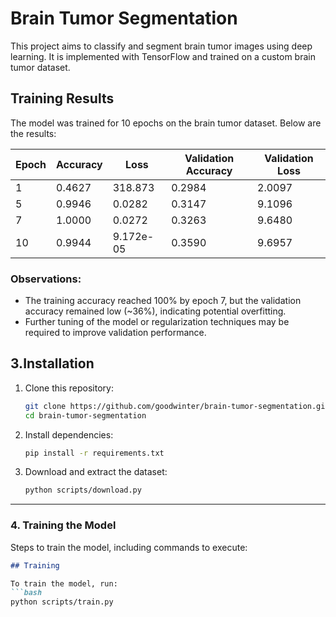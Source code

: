# Brain Tumor Segmentation

This project aims to classify and segment brain tumor images using deep learning. 
It is implemented with TensorFlow and trained on a custom brain tumor dataset.


## Training Results

The model was trained for 10 epochs on the brain tumor dataset. Below are the results:

| Epoch | Accuracy | Loss    | Validation Accuracy | Validation Loss |
|-------|----------|---------|---------------------|-----------------|
| 1     | 0.4627   | 318.873 | 0.2984              | 2.0097          |
| 5     | 0.9946   | 0.0282  | 0.3147              | 9.1096          |
| 7     | 1.0000   | 0.0272  | 0.3263              | 9.6480          |
| 10    | 0.9944   | 9.172e-05 | 0.3590            | 9.6957          |

### Observations:
- The training accuracy reached 100% by epoch 7, but the validation accuracy remained low (~36%), indicating potential overfitting.
- Further tuning of the model or regularization techniques may be required to improve validation performance.

## 3.Installation

1. Clone this repository:
   ```bash
   git clone https://github.com/goodwinter/brain-tumor-segmentation.git
   cd brain-tumor-segmentation
   
2. Install dependencies:
   ```bash
   pip install -r requirements.txt

4. Download and extract the dataset:
   ```bash
   python scripts/download.py


---

### 4. **Training the Model**
Steps to train the model, including commands to execute:

```markdown
## Training

To train the model, run:
```bash
python scripts/train.py








